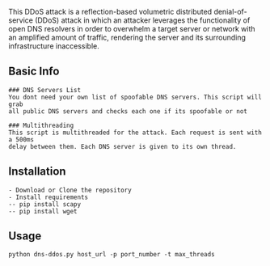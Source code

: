 This DDoS attack is a reflection-based volumetric distributed denial-of-service (DDoS) attack in
which an attacker leverages the functionality of open DNS resolvers in order to overwhelm a 
target server or network with an amplified amount of traffic, rendering the server and its 
surrounding infrastructure inaccessible.

## Basic Info
```
### DNS Servers List
You dont need your own list of spoofable DNS servers. This script will grab 
all public DNS servers and checks each one if its spoofable or not

### Multithreading
This script is multithreaded for the attack. Each request is sent with a 500ms
delay between them. Each DNS server is given to its own thread.
```


## Installation
```
- Download or Clone the repository
- Install requirements
-- pip install scapy
-- pip install wget
```


## Usage
```
python dns-ddos.py host_url -p port_number -t max_threads
```
